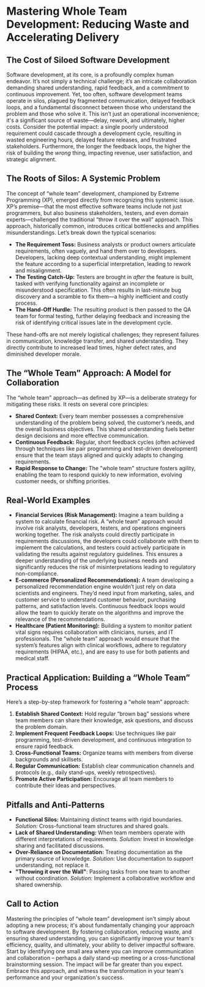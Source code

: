 # Mastering Whole Team Development: Reducing Waste and Accelerating Delivery

## The Cost of Siloed Software Development

Software development, at its core, is a profoundly complex human endeavor. It’s not simply a technical challenge; it’s an intricate collaboration demanding shared understanding, rapid feedback, and a commitment to continuous improvement. Yet, too often, software development teams operate in silos, plagued by fragmented communication, delayed feedback loops, and a fundamental disconnect between those who understand the problem and those who solve it. This isn’t just an operational inconvenience; it's a significant source of waste—delay, rework, and ultimately, higher costs. Consider the potential impact: a single poorly understood requirement could cascade through a development cycle, resulting in wasted engineering hours, delayed feature releases, and frustrated stakeholders. Furthermore, the longer the feedback loops, the higher the risk of building the _wrong_ thing, impacting revenue, user satisfaction, and strategic alignment.

## The Roots of Silos: A Systemic Problem

The concept of “whole team” development, championed by Extreme Programming (XP), emerged directly from recognizing this systemic issue. XP’s premise—that the most effective software teams include not just programmers, but also business stakeholders, testers, and even domain experts—challenged the traditional “throw it over the wall” approach. This approach, historically common, introduces critical bottlenecks and amplifies misunderstandings. Let’s break down the typical scenarios:

- **The Requirement Toss:** Business analysts or product owners articulate requirements, often vaguely, and hand them over to developers. Developers, lacking deep contextual understanding, might implement the feature according to a superficial interpretation, leading to rework and misalignment.
- **The Testing Catch-Up:** Testers are brought in _after_ the feature is built, tasked with verifying functionality against an incomplete or misunderstood specification. This often results in last-minute bug discovery and a scramble to fix them—a highly inefficient and costly process.
- **The Hand-Off Hurdle:** The resulting product is then passed to the QA team for formal testing, further delaying feedback and increasing the risk of identifying critical issues late in the development cycle.

These hand-offs are not merely logistical challenges; they represent failures in communication, knowledge transfer, and shared understanding. They directly contribute to increased lead times, higher defect rates, and diminished developer morale.

## The “Whole Team” Approach: A Model for Collaboration

The “whole team” approach—as defined by XP—is a deliberate strategy for mitigating these risks. It rests on several core principles:

- **Shared Context:** Every team member possesses a comprehensive understanding of the problem being solved, the customer’s needs, and the overall business objectives. This shared understanding fuels better design decisions and more effective communication.
- **Continuous Feedback:** Regular, short feedback cycles (often achieved through techniques like pair programming and test-driven development) ensure that the team stays aligned and quickly adapts to changing requirements.
- **Rapid Response to Change:** The "whole team" structure fosters agility, enabling the team to respond quickly to new information, evolving customer needs, or shifting priorities.

## Real-World Examples

- **Financial Services (Risk Management):** Imagine a team building a system to calculate financial risk. A “whole team” approach would involve risk analysts, developers, testers, and operations engineers working together. The risk analysts could directly participate in requirements discussions, the developers could collaborate with them to implement the calculations, and testers could actively participate in validating the results against regulatory guidelines. This ensures a deeper understanding of the underlying business needs and significantly reduces the risk of misinterpretations leading to regulatory non-compliance.
- **E-commerce (Personalized Recommendations):** A team developing a personalized recommendation engine wouldn’t just rely on data scientists and engineers. They’d need input from marketing, sales, and customer service to understand customer behavior, purchasing patterns, and satisfaction levels. Continuous feedback loops would allow the team to quickly iterate on the algorithms and improve the relevance of the recommendations.
- **Healthcare (Patient Monitoring):** Building a system to monitor patient vital signs requires collaboration with clinicians, nurses, and IT professionals. The “whole team” approach would ensure that the system’s features align with clinical workflows, adhere to regulatory requirements (HIPAA, etc.), and are easy to use for both patients and medical staff.

## Practical Application: Building a “Whole Team” Process

Here’s a step-by-step framework for fostering a “whole team” approach:

1.  **Establish Shared Context:** Hold regular “brown bag” sessions where team members can share their knowledge, ask questions, and discuss the problem domain.
2.  **Implement Frequent Feedback Loops:** Use techniques like pair programming, test-driven development, and continuous integration to ensure rapid feedback.
3.  **Cross-Functional Teams:** Organize teams with members from diverse backgrounds and skillsets.
4.  **Regular Communication:** Establish clear communication channels and protocols (e.g., daily stand-ups, weekly retrospectives).
5.  **Promote Active Participation:** Encourage all team members to contribute their ideas and perspectives.

## Pitfalls and Anti-Patterns

- **Functional Silos:** Maintaining distinct teams with rigid boundaries. _Solution:_ Cross-functional team structures and shared goals.
- **Lack of Shared Understanding:** When team members operate with different interpretations of requirements. _Solution:_ Invest in knowledge sharing and facilitated discussions.
- **Over-Reliance on Documentation:** Treating documentation as the primary source of knowledge. _Solution:_ Use documentation to _support_ understanding, not replace it.
- **"Throwing it over the Wall"**: Passing tasks from one team to another without coordination. _Solution:_ Implement a collaborative workflow and shared ownership.

## Call to Action

Mastering the principles of “whole team” development isn't simply about adopting a new process; it's about fundamentally changing your approach to software development. By fostering collaboration, reducing waste, and ensuring shared understanding, you can significantly improve your team's efficiency, quality, and ultimately, your ability to deliver impactful software. Start by identifying one small area where you can improve communication and collaboration – perhaps a daily stand-up meeting or a cross-functional brainstorming session. The impact will be far greater than you expect. Embrace this approach, and witness the transformation in your team's performance and your organization's success.

```

```
